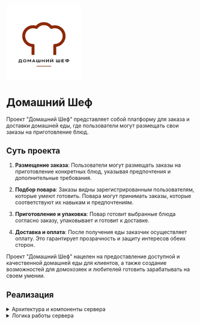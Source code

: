 <div id="header">
  <img src="/logo.png" width="200"/>

# Домашний Шеф

Проект "Домашний Шеф" представляет собой платформу для заказа и доставки домашней еды, где пользователи могут размещать свои заказы на приготовление блюд.

## Суть проекта

1. **Размещение заказа**: Пользователи могут размещать заказы на приготовление конкретных блюд, указывая предпочтения и дополнительные требования.

2. **Подбор повара**: Заказы видны зарегистрированным пользователям, которые умеют готовить. Повара могут принимать заказы, которые соответствуют их навыкам и предпочтениям.

3. **Приготовление и упаковка**: Повар готовит выбранные блюда согласно заказу, упаковывает и готовит к доставке.

4. **Доставка и оплата**: После получения еды заказчик осуществляет оплату. Это гарантирует прозрачность и защиту интересов обеих сторон.

Проект "Домашний Шеф" нацелен на предоставление доступной и качественной домашней еды для клиентов, а также создание возможностей для домохозяек и любителей готовить зарабатывать на своем умении.

## Реализация

<details> 
<summary> Архитектура и компоненты сервера </summary>


1. **API сервер (FastAPI)**
   - **Регистрация и авторизация**: Пользователи могут зарегистрироваться и войти в систему. Разделение на типы пользователей: заказчик и повар.
   - **Создание заказа**: Заказчики могут создавать заказы, указывая детали блюда, предпочтительное время доставки и другую информацию.
   - **Просмотр и отклик на заказ**: Повар может просматривать доступные заказы и откликаться на них.
   - **Управление заказами**: Заказчики могут отслеживать статус своих заказов, а повара — управлять принятыми заказами.

2. **База данных (PostgreSQL)**

   - **Пользователи**: Таблицы для хранения информации о пользователях (регистрация, авторизация, типы пользователей).
   - **Заказы**: Таблицы для хранения информации о заказах (детали блюда, статус, заказчик, повар).
   - **Токены**: Таблицы для хранения токенов авторизации пользователей.

3. **Сообщения и асинхронная обработка (Kafka)**

   - **Очередь заказов**: Использование Kafka для обработки заказов и уведомлений (например, новые заказы, отклики поваров).
   - **Уведомления**: Асинхронные уведомления пользователям о статусах заказов (создан, принят, готов, доставлен) через Telegram-бота.

4. **Контейнеризация и развертывание (Docker)**

   - **API сервер**: Контейнеризация FastAPI приложения.
   - **База данных**: Контейнеризация PostgreSQL.
   - **Telegram-bot**: Контейнеризация Telegram-бота.
   - **Kafka**: Контейнеризация Kafka брокера и необходимых компонентов.
   - **Оркестрация**: Использование Docker Compose для управления контейнерами и их зависимостями.
</details>

<details> 
<summary> Логика работы сервера </summary>

1. **Регистрация и авторизация**

   - Пользователь регистрируется на платформе, указывая свои данные и выбирая тип пользователя (заказчик или повар).
   - Данные пользователя сохраняются в PostgreSQL.
   - Пользователь авторизуется и получает токен доступа для дальнейших действий.

2. **Создание заказа**

   - Заказчик создает новый заказ через API, указывая детали блюда, предпочтительное время доставки и другую информацию.
   - Данные заказа сохраняются в PostgreSQL и отправляются в очередь Kafka для обработки.
   - Telegram-бот принимает сообщение от Kafka и высылает уведомление заказчику.
    
3. **Просмотр и отклик на заказ**

   - Повар просматривает доступные заказы через API.
   - Повар откликается на интересующий заказ, и его отклик сохраняется в PostgreSQL.
   - Заказчик получает уведомление о новых откликах через Kafka и Telegram-бота.

4. **Управление заказами**

   - Повар обновляет статус заказа (готовится, готов, доставлен) через API.
   - Заказчик получает уведомления о каждом изменении статуса через Kafka и Telegram-бота.

</details>
